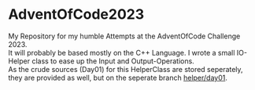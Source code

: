 # AdventOfCode2023
My Repository for my humble Attempts at the AdventOfCode Challenge 2023.<br>
It will probably be based mostly on the C++ Language. I wrote a small IO-Helper class to ease up the Input and Output-Operations.<br>
As the crude sources (Day01) for this HelperClass are stored seperately, they are provided as well, but on the seperate branch [helper/day01](https://github.com/BerniSc/AdventOfCode2023/tree/helper/day01/_Helper/).
